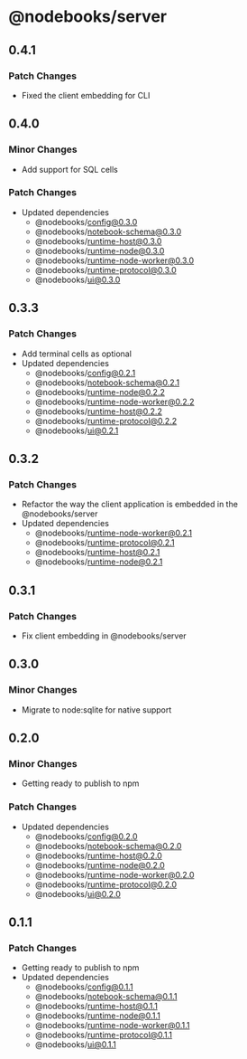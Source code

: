 # @nodebooks/server

## 0.4.1

### Patch Changes

- Fixed the client embedding for CLI

## 0.4.0

### Minor Changes

- Add support for SQL cells

### Patch Changes

- Updated dependencies
  - @nodebooks/config@0.3.0
  - @nodebooks/notebook-schema@0.3.0
  - @nodebooks/runtime-host@0.3.0
  - @nodebooks/runtime-node@0.3.0
  - @nodebooks/runtime-node-worker@0.3.0
  - @nodebooks/runtime-protocol@0.3.0
  - @nodebooks/ui@0.3.0

## 0.3.3

### Patch Changes

- Add terminal cells as optional
- Updated dependencies
  - @nodebooks/config@0.2.1
  - @nodebooks/notebook-schema@0.2.1
  - @nodebooks/runtime-node@0.2.2
  - @nodebooks/runtime-node-worker@0.2.2
  - @nodebooks/runtime-host@0.2.2
  - @nodebooks/runtime-protocol@0.2.2
  - @nodebooks/ui@0.2.1

## 0.3.2

### Patch Changes

- Refactor the way the client application is embedded in the @nodebooks/server
- Updated dependencies
  - @nodebooks/runtime-node-worker@0.2.1
  - @nodebooks/runtime-protocol@0.2.1
  - @nodebooks/runtime-host@0.2.1
  - @nodebooks/runtime-node@0.2.1

## 0.3.1

### Patch Changes

- Fix client embedding in @nodebooks/server

## 0.3.0

### Minor Changes

- Migrate to node:sqlite for native support

## 0.2.0

### Minor Changes

- Getting ready to publish to npm

### Patch Changes

- Updated dependencies
  - @nodebooks/config@0.2.0
  - @nodebooks/notebook-schema@0.2.0
  - @nodebooks/runtime-host@0.2.0
  - @nodebooks/runtime-node@0.2.0
  - @nodebooks/runtime-node-worker@0.2.0
  - @nodebooks/runtime-protocol@0.2.0
  - @nodebooks/ui@0.2.0

## 0.1.1

### Patch Changes

- Getting ready to publish to npm
- Updated dependencies
  - @nodebooks/config@0.1.1
  - @nodebooks/notebook-schema@0.1.1
  - @nodebooks/runtime-host@0.1.1
  - @nodebooks/runtime-node@0.1.1
  - @nodebooks/runtime-node-worker@0.1.1
  - @nodebooks/runtime-protocol@0.1.1
  - @nodebooks/ui@0.1.1
